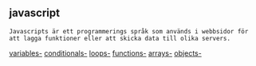 ## javascript  
``` 
Javascripts är ett programmerings språk som används i webbsidor för att lagga funktioner eller att skicka data till olika servers.
``` 
[variables-](variables.md)
[conditionals-](conditionals.md)
[loops-](loops.md)
[functions-](functions.md)
[arrays-](arrays.md)
[objects-](objects.md)